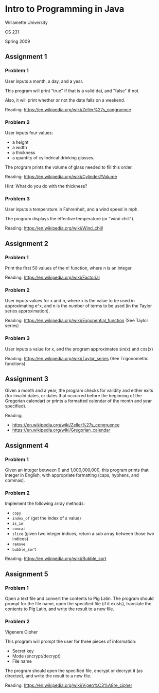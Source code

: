 # Intro to Programming in Java

Willamette University

CS 231

Spring 2009

## Assignment 1

### Problem 1
User inputs a month, a day, and a year.

This program will print "true" if that is a valid dat, and "false" if not.

Also, it will print whether or not the date falls on a weekend.

Reading: https://en.wikipedia.org/wiki/Zeller%27s_congruence

### Problem 2
User inputs four values:
- a height
- a width
- a thickness
- a quantity of cylindrical drinking glasses.

The program prints the volume of glass needed to fill this order.

Reading: https://en.wikipedia.org/wiki/Cylinder#Volume

Hint: What do you do with the thickness?

### Problem 3
User inputs a temperature in Fahrenheit, and a wind speed in mph.

The program displays the effective temperature (or "wind chill").

Reading: https://en.wikipedia.org/wiki/Wind_chill

## Assignment 2

### Problem 1

Print the first 50 values of the n! function, where n is an integer.

Reading: https://en.wikipedia.org/wiki/Factorial

### Problem 2
User inputs values for x and n, where x is the value to be used in approximating e^x, and n is the number of terms to be used (in the Taylor series approximation).

Reading: https://en.wikipedia.org/wiki/Exponential_function (See Taylor series)

### Problem 3
User inputs a value for x, and the program approximates sin(x) and cos(x)

Reading: https://en.wikipedia.org/wiki/Taylor_series (See Trigonometric functions)

## Assignment 3

Given a month and a year, the program checks for validity and either exits (for invalid dates, or dates that occurred before the beginning of the Gregorian calendar) or prints a formatted calendar of the month and year specified).


Reading:

- https://en.wikipedia.org/wiki/Zeller%27s_congruence
- https://en.wikipedia.org/wiki/Gregorian_calendar

## Assignment 4

### Problem 1

Given an integer between 0 and 1,000,000,000, this program prints that integer in English, with appropriate formatting (caps, hyphens, and commas).

### Problem 2

Implement the following array methods:
- `copy`
- `index_of` (get the index of a value)
- `is_in`
- `concat`
- `slice` (given two integer indices, return a sub array between those two indices)
- `remove`
- `bubble_sort`

Reading: https://en.wikipedia.org/wiki/Bubble_sort

## Assignment 5

### Problem 1

Open a text file and convert the contents to Pig Latin.  The program should prompt for the file name, open the specified file (if it exists), translate the contents to Pig Latin, and write the result to a new file.

### Problem 2

Vigenere Cipher

This program will prompt the user for three pieces of information:
- Secret key
- Mode (encrypt/decrypt)
- File name

The program should open the specified file, encrypt or decrypt it (as directed), and write the result to a new file.

Reading: https://en.wikipedia.org/wiki/Vigen%C3%A8re_cipher

